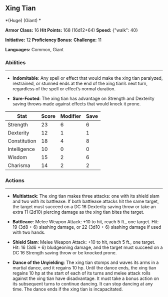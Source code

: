 ## Xing Tian
*(Huge) (Giant) *

**Armor Class:** 16
**Hit Points:** 168 (16d12+64)
**Speed:** {"walk": 40}

**Initiative:** 12
**Proficiency Bonus:**
**Challenge:** 11

**Languages:** Common, Giant

### Abilities
 --- 
- **Indomitable**: Any spell or effect that would make the xing tian paralyzed, restrained, or stunned ends at the end of the xing tian’s next turn, regardless of the spell or effect’s normal duration.

- **Sure-Footed**: The xing tian has advantage on Strength and Dexterity saving throws made against effects that would knock it prone.



| Stat | Score | Modifier | Save |
| ---- | ---- | ---- | ---- |
| Strength | 23 | 6 | 6 |
| Dexterity | 12 | 1 | 1 |
| Constitution | 18 | 4 | 8 |
| Intelligence | 10 | 0 | 0 |
| Wisdom | 15 | 2 | 6 |
| Charisma | 14 | 2 | 2 |

### Actions
 --- 
- **Multiattack**: The xing tian makes three attacks: one with its shield slam and two with its battleaxe. If both battleaxe attacks hit the same target, the target must succeed on a DC 16 Dexterity saving throw or take an extra 11 (2d10) piercing damage as the xing tian bites the target.

- **Battleaxe**: Melee Weapon Attack: +10 to hit, reach 5 ft., one target. Hit: 19 (3d8 + 6) slashing damage, or 22 (3d10 + 6) slashing damage if used with two hands.

- **Shield Slam**: Melee Weapon Attack: +10 to hit, reach 5 ft., one target. Hit: 16 (3d6 + 6) bludgeoning damage, and the target must succeed on a DC 16 Strength saving throw or be knocked prone.

- **Dance of the Unyielding**: The xing tian stomps and waves its arms in a martial dance, and it regains 10 hp. Until the dance ends, the xing tian regains 10 hp at the start of each of its turns and melee attack rolls against the xing tian have disadvantage. It must take a bonus action on its subsequent turns to continue dancing. It can stop dancing at any time. The dance ends if the xing tian is incapacitated.

